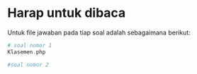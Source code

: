# Harap untuk dibaca

Untuk file jawaban pada tiap soal adalah sebagaimana berikut:

```php
# soal nomor 1
Klasemen.php

#soal nomor 2

```